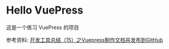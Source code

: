 # Hello VuePress

这是一个练习 VuePress 的项目

参考资料:
[开发工具总结（15）之Vuepress制作文档并发布到GitHub](https://www.jianshu.com/p/307684deff51)

